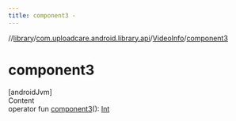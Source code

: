 ```yaml
---
title: component3 -
---
```

//[library](../../index.md)/[com.uploadcare.android.library.api](../index.md)/[VideoInfo](index.md)/[component3](component3.md)



# component3  
[androidJvm]  
Content  
operator fun [component3](component3.md)(): [Int](https://kotlinlang.org/api/latest/jvm/stdlib/kotlin/-int/index.html)  



